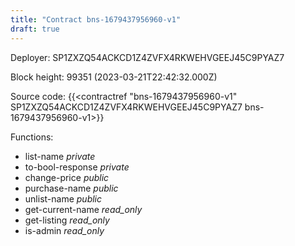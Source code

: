 ```yaml
---
title: "Contract bns-1679437956960-v1"
draft: true
---
```

Deployer: SP1ZXZQ54ACKCD1Z4ZVFX4RKWEHVGEEJ45C9PYAZ7


 



Block height: 99351 (2023-03-21T22:42:32.000Z)

Source code: {{<contractref "bns-1679437956960-v1" SP1ZXZQ54ACKCD1Z4ZVFX4RKWEHVGEEJ45C9PYAZ7 bns-1679437956960-v1>}}

Functions:

* list-name _private_
* to-bool-response _private_
* change-price _public_
* purchase-name _public_
* unlist-name _public_
* get-current-name _read_only_
* get-listing _read_only_
* is-admin _read_only_
